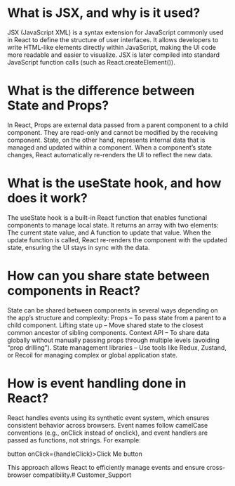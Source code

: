 
# What is JSX, and why is it used?

JSX (JavaScript XML) is a syntax extension for JavaScript commonly used in React to define the structure of user interfaces. It allows developers to write HTML-like elements directly within JavaScript, making the UI code more readable and easier to visualize. JSX is later compiled into standard JavaScript function calls (such as React.createElement()).

# What is the difference between State and Props?

In React, Props are external data passed from a parent component to a child component. They are read-only and cannot be modified by the receiving component.
State, on the other hand, represents internal data that is managed and updated within a component. When a component’s state changes, React automatically re-renders the UI to reflect the new data.

# What is the useState hook, and how does it work?

The useState hook is a built-in React function that enables functional components to manage local state. It returns an array with two elements:
The current state value, and
A function to update that value.
When the update function is called, React re-renders the component with the updated state, ensuring the UI stays in sync with the data.

# How can you share state between components in React?

State can be shared between components in several ways depending on the app’s structure and complexity:
Props – To pass state from a parent to a child component.
Lifting state up – Move shared state to the closest common ancestor of sibling components.
Context API – To share data globally without manually passing props through multiple levels (avoiding “prop drilling”).
State management libraries – Use tools like Redux, Zustand, or Recoil for managing complex or global application state.

# How is event handling done in React?

React handles events using its synthetic event system, which ensures consistent behavior across browsers. Event names follow camelCase conventions (e.g., onClick instead of onclick), and event handlers are passed as functions, not strings. For example:
 
button onClick={handleClick}>Click Me button


This approach allows React to efficiently manage events and ensure cross-browser compatibility.# Customer_Support
